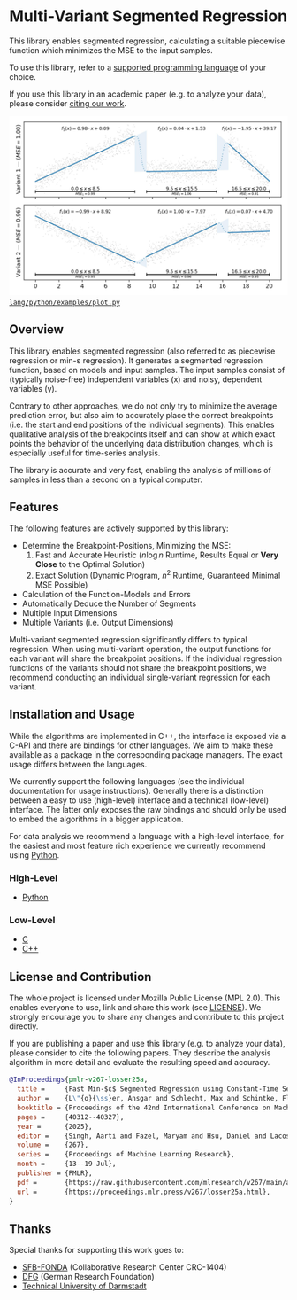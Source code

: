# Multi-Variant Segmented Regression

This library enables segmented regression, calculating a suitable piecewise function which minimizes the MSE to the input samples.

To use this library, refer to a [supported programming language](#installation-and-usage) of your choice.

If you use this library in an academic paper (e.g. to analyze your data), please consider [citing our work](#license-and-contribution).

[![Example for a multi-variant with synthetic data and custom interpolation.](lang/python/examples/example_plot.jpg) `lang/python/examples/plot.py`](lang/python/examples/plot.py)

## Overview

This library enables segmented regression (also referred to as piecewise regression or min-ε regression).
It generates a segmented regression function, based on models and input samples.
The input samples consist of (typically noise-free) independent variables (x) and noisy, dependent variables (y).

Contrary to other approaches, we do not only try to minimize the average prediction error, but also aim to accurately place the correct breakpoints (i.e. the start and end positions of the individual segments).
This enables qualitative analysis of the breakpoints itself and can show at which exact points the behavior of the underlying data distribution changes, which is especially useful for time-series analysis.

The library is accurate and very fast, enabling the analysis of millions of samples in less than a second on a typical computer.

## Features

The following features are actively supported by this library:

- Determine the Breakpoint-Positions, Minimizing the MSE:
  1. Fast and Accurate Heuristic ($n\log{n}$ Runtime, Results Equal or **Very Close** to the Optimal Solution)
  2. Exact Solution (Dynamic Program, $n^2$ Runtime, Guaranteed Minimal MSE Possible)
- Calculation of the Function-Models and Errors
- Automatically Deduce the Number of Segments
- Multiple Input Dimensions
- Multiple Variants (i.e. Output Dimensions)

Multi-variant segmented regression significantly differs to typical regression.
When using multi-variant operation, the output functions for each variant will share the breakpoint positions.
If the individual regression functions of the variants should not share the breakpoint positions, we recommend conducting an individual single-variant regression for each variant.

## Installation and Usage

While the algorithms are implemented in C++, the interface is exposed via a C-API and there are bindings for other languages.
We aim to make these available as a package in the corresponding package managers.
The exact usage differs between the languages.

We currently support the following languages (see the individual documentation for usage instructions).
Generally there is a distinction between a easy to use (high-level) interface and a technical (low-level) interface.
The latter only exposes the raw bindings and should only be used to embed the algorithms in a bigger application.

For data analysis we recommend a language with a high-level interface, for the easiest and most feature rich experience we currently recommend using [Python](lang/python/README.md).

### High-Level

- [Python](lang/python/README.md)
<!-- [Julia](lang/julia/README.md)-->
<!-- [R](lang/r/README.md)-->

### Low-Level

- [C](lang/c/README.md)
- [C++](lang/cpp/README.md)
<!-- [Rust](lang/rust/README.md)-->

## License and Contribution

The whole project is licensed under Mozilla Public License (MPL 2.0). This enables everyone to use, link and share this work (see [LICENSE](LICENSE)).
We strongly encourage you to share any changes and contribute to this project directly.

If you are publishing a paper and use this library (e.g. to analyze your data), please consider to cite the following papers.
They describe the analysis algorithm in more detail and evaluate the resulting speed and accuracy.

```bibtex
@InProceedings{pmlr-v267-losser25a,
  title =     {Fast Min-$ε$ Segmented Regression using Constant-Time Segment Merging},
  author =    {L\"{o}{\ss}er, Ansgar and Schlecht, Max and Schintke, Florian and Witzke, Joel and Weidlich, Matthias and Scheuermann, Bj\"{o}rn},
  booktitle = {Proceedings of the 42nd International Conference on Machine Learning},
  pages =     {40312--40327},
  year =      {2025},
  editor =    {Singh, Aarti and Fazel, Maryam and Hsu, Daniel and Lacoste-Julien, Simon and Berkenkamp, Felix and Maharaj, Tegan and Wagstaff, Kiri and Zhu, Jerry},
  volume =    {267},
  series =    {Proceedings of Machine Learning Research},
  month =     {13--19 Jul},
  publisher = {PMLR},
  pdf =       {https://raw.githubusercontent.com/mlresearch/v267/main/assets/losser25a/losser25a.pdf},
  url =       {https://proceedings.mlr.press/v267/losser25a.html},
}
```

## Thanks

Special thanks for supporting this work goes to:

- [SFB-FONDA](https://fonda.hu-berlin.de/) (Collaborative Research Center CRC-1404)
- [DFG](https://www.dfg.de/en) (German Research Foundation)
- [Technical University of Darmstadt](https://www.tu-darmstadt.de/index.en.jsp)
